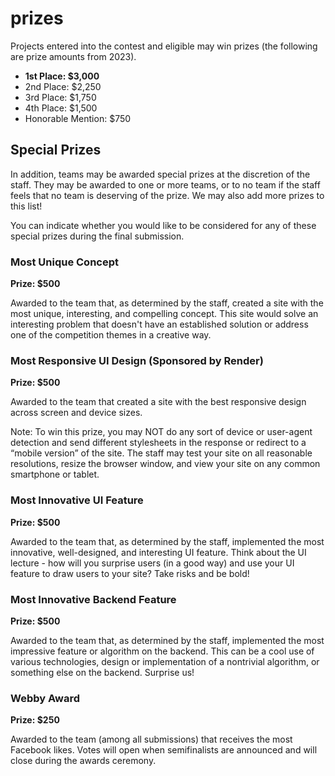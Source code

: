 # prizes

Projects entered into the contest and eligible may win prizes (the following are prize amounts from 2023).

- **1st Place: $3,000**
- 2nd Place: $2,250
- 3rd Place: $1,750
- 4th Place: $1,500
- Honorable Mention: $750

## Special Prizes

In addition, teams may be awarded special prizes at the discretion of the staff. They may be awarded to one or more teams, or to no team if the staff feels that no team is deserving of the prize. We may also add more prizes to this list!

You can indicate whether you would like to be considered for any of these special prizes during the final submission.

### Most Unique Concept

**Prize: $500**

Awarded to the team that, as determined by the staff, created a site with the most unique, interesting, and compelling concept. This site would solve an interesting problem that doesn't have an established solution or address one of the competition themes in a creative way.

### Most Responsive UI Design (Sponsored by Render)

**Prize: $500**

Awarded to the team that created a site with the best responsive design across screen and device sizes.

Note: To win this prize, you may NOT do any sort of device or user-agent detection and send different stylesheets in the response or redirect to a “mobile version” of the site. The staff may test your site on all reasonable resolutions, resize the browser window, and view your site on any common smartphone or tablet.

### Most Innovative UI Feature

**Prize: $500**

Awarded to the team that, as determined by the staff, implemented the most innovative, well-designed, and interesting UI feature. Think about the UI lecture - how will you surprise users (in a good way) and use your UI feature to draw users to your site? Take risks and be bold!

### Most Innovative Backend Feature

**Prize: $500**

Awarded to the team that, as determined by the staff, implemented the most impressive feature or algorithm on the backend. This can be a cool use of various technologies, design or implementation of a nontrivial algorithm, or something else on the backend. Surprise us!

### Webby Award

**Prize: $250**

Awarded to the team (among all submissions) that receives the most Facebook likes. Votes will open when semifinalists are announced and will close during the awards ceremony.
